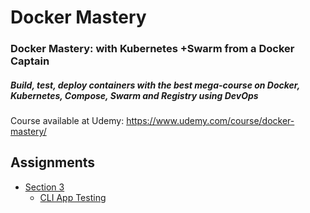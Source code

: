 
# Docker Mastery 

### Docker Mastery: with Kubernetes +Swarm from a Docker Captain  
##### Build, test, deploy containers with the best mega-course on Docker, Kubernetes, Compose, Swarm and Registry using DevOps
Course available at Udemy: https://www.udemy.com/course/docker-mastery/

## Assignments

* [Section 3](section3)
	* [CLI App Testing](https://github.com/daniloaleixo/DockerMastery/tree/master/section3/02_CLI-app-testing)